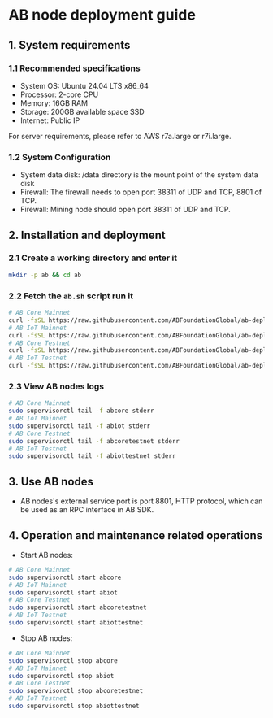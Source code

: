 # AB node deployment guide

## 1. System requirements

### 1.1 Recommended specifications
  - System OS: Ubuntu 24.04 LTS x86_64
  - Processor: 2-core CPU
  - Memory: 16GB RAM
  - Storage: 200GB available space SSD
  - Internet: Public IP

For server requirements, please refer to AWS r7a.large or r7i.large.

### 1.2 System Configuration
  - System data disk: /data directory is the mount point of the system data disk
  - Firewall: The firewall needs to open port 38311 of UDP and TCP, 8801 of TCP.
  - Firewall: Mining node should open port 38311 of UDP and TCP.

## 2. Installation and deployment

### 2.1 Create a working directory and enter it

```bash
mkdir -p ab && cd ab
```

### 2.2 Fetch the `ab.sh` script run it

```bash
# AB Core Mainnet
curl -fsSL https://raw.githubusercontent.com/ABFoundationGlobal/ab-deploy/main/ab.sh | sudo bash -s abcore mainnet
# AB IoT Mainnet
curl -fsSL https://raw.githubusercontent.com/ABFoundationGlobal/ab-deploy/main/ab.sh | sudo bash -s abiot mainnet
# AB Core Testnet
curl -fsSL https://raw.githubusercontent.com/ABFoundationGlobal/ab-deploy/main/ab.sh | sudo bash -s abcore testnet
# AB IoT Testnet
curl -fsSL https://raw.githubusercontent.com/ABFoundationGlobal/ab-deploy/main/ab.sh | sudo bash -s abiot testnet
```

### 2.3 View AB nodes logs

```bash
# AB Core Mainnet
sudo supervisorctl tail -f abcore stderr
# AB IoT Mainnet
sudo supervisorctl tail -f abiot stderr
# AB Core Testnet
sudo supervisorctl tail -f abcoretestnet stderr
# AB IoT Testnet
sudo supervisorctl tail -f abiottestnet stderr
```

## 3. Use AB nodes

- AB nodes's external service port is port 8801, HTTP protocol, which can be used as an RPC interface in AB SDK.

## 4. Operation and maintenance related operations

- Start AB nodes:

```bash
# AB Core Mainnet
sudo supervisorctl start abcore
# AB IoT Mainnet
sudo supervisorctl start abiot
# AB Core Testnet
sudo supervisorctl start abcoretestnet
# AB IoT Testnet
sudo supervisorctl start abiottestnet
```

- Stop AB nodes:

```bash
# AB Core Mainnet
sudo supervisorctl stop abcore
# AB IoT Mainnet
sudo supervisorctl stop abiot
# AB Core Testnet
sudo supervisorctl stop abcoretestnet
# AB IoT Testnet
sudo supervisorctl stop abiottestnet
```

